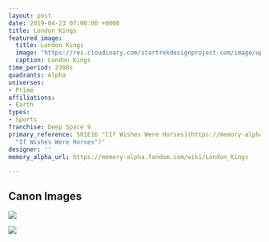 ```yaml
---
layout: post
date: 2019-04-23 07:00:00 +0000
title: London Kings
featured_image:
  title: London Kings
  image: "https://res.cloudinary.com/startrekdesignproject-com/image/upload/v1556045080/LondonKings.png"
  caption: London Kings
time_period: 2300s
quadrants: Alpha
universes:
- Prime
affiliations:
- Earth
types:
- Sports
franchise: Deep Space 9
primary_reference: S01E16 "[If Wishes Were Horses](https://memory-alpha.fandom.com/wiki/If_Wishes_Were_Horses
  "If Wishes Were Horses")"
designer: ''
memory_alpha_url: https://memory-alpha.fandom.com/wiki/London_Kings

---
```

## Canon Images

![](https://res.cloudinary.com/startrekdesignproject-com/image/upload/v1556045081/LondonKings1.jpg)

![](https://res.cloudinary.com/startrekdesignproject-com/image/upload/v1556045081/LondonKings2.jpg)